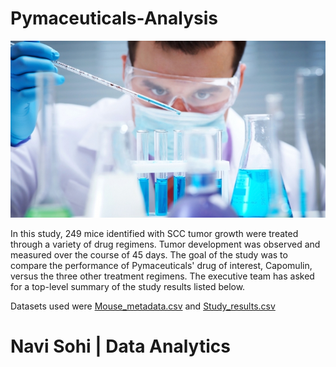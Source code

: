 # Pymaceuticals-Analysis

![Laboratory](Images/Laboratory.jpg)

In this study, 249 mice identified with SCC tumor growth were treated through a variety of drug regimens. Tumor development was observed and measured over the course of 45 days. The goal of the study was to compare the performance of Pymaceuticals' drug of interest, Capomulin, versus the three other treatment regimens. The executive team has asked for a top-level summary of the study results listed below.

Datasets used were [Mouse_metadata.csv](Pymaceuticals-Analysis/Pymaceuticals/Resources/Mouse_metadata.csv) and [Study_results.csv](Pymaceuticals-Analysis/Pymaceuticals/Resources/Study_results.csv)



















# Navi Sohi | Data Analytics
